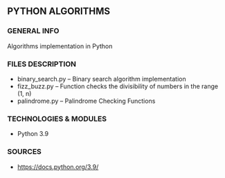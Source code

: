 ## PYTHON ALGORITHMS
### GENERAL INFO
Algorithms implementation in Python
### FILES DESCRIPTION
* binary_search.py – Binary search algorithm implementation
* fizz_buzz.py – Function checks the divisibility of numbers in the range (1, n)
* palindrome.py – Palindrome Checking Functions 

### TECHNOLOGIES & MODULES
* Python 3.9
### SOURCES
* https://docs.python.org/3.9/

